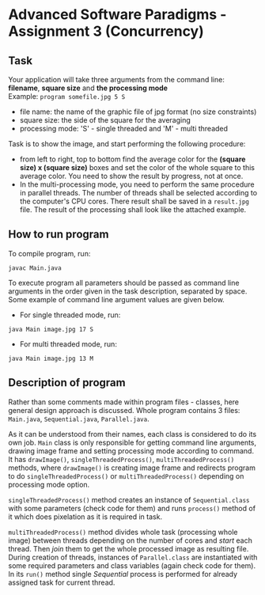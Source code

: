 # Advanced Software Paradigms - Assignment 3 (Concurrency)

## Task

Your application will take three arguments from the command line: **filename**, **square size** and **the processing mode**  
Example: `program somefile.jpg 5 S`

- file name: the name of the graphic file of jpg format (no size constraints)
- square size: the side of the square for the averaging
- processing mode: 'S' - single threaded and 'M' - multi threaded

Task is to show the image, and start performing the following procedure:
- from left to right, top to bottom find the average color for the **(square size) x (square size)** boxes and set the color of the whole square to this average color. You need to show the result by progress, not at once.
- In the multi-processing mode, you need to perform the same procedure in parallel threads. The number of threads shall be selected according to the computer's CPU cores.
There result shall be saved in a `result.jpg` file. The result of the processing shall look like the attached example.

## How to run program

To compile program, run:
```
javac Main.java
```

To execute program all parameters should be passed as command line arguments in the order given in the task description, separated by space. Some example of command line argument values are given below.

- For single threaded mode, run:
```
java Main image.jpg 17 S
```

- For multi threaded mode, run:
```
java Main image.jpg 13 M
```

## Description of program

Rather than some comments made within program files - classes, here general design approach is discussed. Whole program contains 3 files: `Main.java`, `Sequential.java`, `Parallel.java`.

As it can be understood from their names, each class is considered to
do its own job. `Main` class is only responsible for getting command
line arguments, drawing image frame and setting processing mode
according to command. It has `drawImage()`, `singleThreadedProcess()`,
`multiThreadedProcess()` methods, where `drawImage()` is creating 
image frame and redirects program to do `singleThreadedProcess()` 
or `multiThreadedProcess()` depending on processing mode option. 

`singleThreadedProcess()` method creates an instance of `Sequential.class`
with some parameters (check code for them) and runs `process()`
method of it which does pixelation as it is required in task.

`multiThreadedProcess()` method divides whole task (processing whole image)
between threads depending on the number of cores and _start_ each thread. 
Then _join_ them to get the whole processed image as resulting file. 
During creation of threads, instances of `Parallel.class` are instantiated 
with some required parameters and class variables (again check code for them).
In its `run()` method single _Sequential_ process is performed for already 
assigned task for current thread.